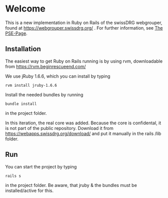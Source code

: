 # Welcome

This is a new implementation in Ruby on Rails of the swissDRG webgrouper, 
found at https://webgrouper.swissdrg.org/ . For further information, see [The PSE-Page](http://pym.unibe.ch/pse/wiki/doku.php?id=pse1:home).

## Installation

The easiest way to get Ruby on Rails running is by using rvm, downloadable from https://rvm.beginrescueend.com/

We use jRuby 1.6.6, which you can install by typing

	rvm install jruby-1.6.6
	
Install the needed bundles by running

	bundle install
	
in the project folder.

In this iteration, the real core was added. Because the core is confidental, it is not part of the 
public repository. Download it from https://webapps.swissdrg.org/download/ and put it manually
in the rails /lib folder. 
	
## Run

You can start the project by typing
	
	rails s

in the project folder. Be aware, that jruby & the bundles must be installed/active for this.
